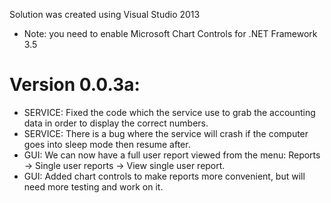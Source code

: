 Solution was created using Visual Studio 2013
* Note: you need to enable Microsoft Chart Controls for .NET Framework 3.5

# Version 0.0.3a:
* SERVICE: Fixed the code which the service use to grab the accounting data in order to display the correct numbers.
* SERVICE: There is a bug where the service will crash if the computer goes into sleep mode then resume after.
* GUI: We can now have a full user report viewed from the menu: Reports -> Single user reports -> View single user report.
* GUI: Added chart controls to make reports more convenient, but will need more testing and work on it.